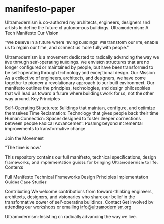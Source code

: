 # manifesto-paper
Ultramodernism is co-authored my architects, engineers, designers and artists to define the future of autonomous buildings. 
Ultramodernism: A Tech Manifesto
Our Vision

"We believe in a future where 'living buildings' will transform our life, enable us to regain our time, and connect us more fully with people."

Ultramodernism is a movement dedicated to radically advancing the way we live through self-operating buildings. We envision structures that are no longer configured or maintained by people, but have been transformed to be self-operating through technology and exceptional design.
Our Mission
As a collective of engineers, architects, and designers, we have come together to pioneer a revolutionary approach to our built environment. Our manifesto outlines the principles, technologies, and design philosophies that will lead us toward a future where buildings work for us, not the other way around.
Key Principles

Self-Operating Structures: Buildings that maintain, configure, and optimize themselves
Time Reclamation: Technology that gives people back their time
Human Connection: Spaces designed to foster deeper connections between people
Radical Advancement: Pushing beyond incremental improvements to transformative change

Join the Movement

"The time is now."

This repository contains our full manifesto, technical specifications, design frameworks, and implementation guides for bringing Ultramodernism to life.
Contents

Full Manifesto
Technical Frameworks
Design Principles
Implementation Guides
Case Studies

Contributing
We welcome contributions from forward-thinking engineers, architects, designers, and visionaries who share our belief in the transformative power of self-operating buildings.
Contact
Get involved by attending our workshops or emailing info@ultramodernism.org

Ultramodernism: Insisting on radically advancing the way we live.
